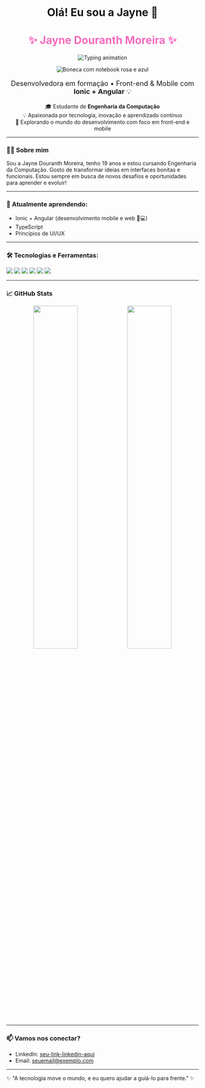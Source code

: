 <h1 align="center">Olá! Eu sou a Jayne 👋</h1>

<h1 align="center" style="color:#F76CBE;">✨ Jayne Douranth Moreira ✨</h1>

<p align="center">
  <img src="https://readme-typing-svg.demolab.com/?lines=Estudante+de+Engenharia+da+Computação;Apaixonada+por+tecnologia+e+código+💻;Criando+com+amor+e+HTML+💖&center=true&width=500&height=45&pause=1000&color=F76CBE&vCenter=true&size=22" alt="Typing animation" />
</p>

<p align="center">
  <img src="https://img.icons8.com/color/96/000000/laptop-girl.png" alt="Boneca com notebook rosa e azul" />
</p>

<p align="center" style="font-size: 18px;">
  Desenvolvedora em formação • Front-end & Mobile com <strong>Ionic + Angular</strong> 💡
</p>




<p align="center">
  🎓 Estudante de <strong>Engenharia da Computação</strong><br>
  💡 Apaixonada por tecnologia, inovação e aprendizado contínuo<br>
  🚀 Explorando o mundo do desenvolvimento com foco em front-end e mobile
</p>

---

### 👩‍💻 Sobre mim

Sou a Jayne Douranth Moreira, tenho 19 anos e estou cursando Engenharia da Computação. Gosto de transformar ideias em interfaces bonitas e funcionais. Estou sempre em busca de novos desafios e oportunidades para aprender e evoluir!

---

### 🌱 Atualmente aprendendo:
- Ionic + Angular (desenvolvimento mobile e web 📱💻)
- TypeScript
- Princípios de UI/UX

---

### 🛠️ Tecnologias e Ferramentas:
<p>
  <img src="https://img.shields.io/badge/HTML5-E34F26?style=flat-square&logo=html5&logoColor=fff" />
  <img src="https://img.shields.io/badge/CSS3-1572B6?style=flat-square&logo=css3&logoColor=fff" />
  <img src="https://img.shields.io/badge/JavaScript-F7DF1E?style=flat-square&logo=javascript&logoColor=000" />
  <img src="https://img.shields.io/badge/TypeScript-3178C6?style=flat-square&logo=typescript&logoColor=fff" />
  <img src="https://img.shields.io/badge/Angular-DD0031?style=flat-square&logo=angular&logoColor=fff" />
  <img src="https://img.shields.io/badge/Ionic-3880FF?style=flat-square&logo=ionic&logoColor=fff" />
</p>

---

### 📈 GitHub Stats
<p align="center">
  <img src="https://github-readme-stats.vercel.app/api?username=seu-usuario-aqui&show_icons=true&theme=radical" width="48%" />
  <img src="https://github-readme-stats.vercel.app/api/top-langs/?username=seu-usuario-aqui&layout=compact&theme=radical" width="48%" />
</p>

---

### 📫 Vamos nos conectar?
- LinkedIn: [seu-link-linkedin-aqui](https://linkedin.com/in/seu-link)
- Email: seuemail@exemplo.com

---

✨ "A tecnologia move o mundo, e eu quero ajudar a guiá-lo para frente." ✨
